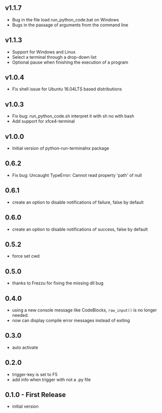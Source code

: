 ## v1.1.7
* Bug in the file load run_python_code.bat on Windows
* Bugs in the passage of arguments from the command line

## v1.1.3
* Support for Windows and Linux
* Select a terminal through a drop-down list 
* Optional pause when finishing the execution of a program

## v1.0.4
* Fix shell issue for Ubuntu 16.04LTS based distributions

## v1.0.3
* Fix bug: run_python_code.sh interpret it with sh no with bash
* Add support for xfce4-terminal 

## v1.0.0 
* Initial version of python-run-terminalnx package

## 0.6.2
* Fix bug: Uncaught TypeError: Cannot read property 'path' of null

## 0.6.1
* create an option to disable notifications of failure, false by default

## 0.6.0
* create an option to disable notifications of success, false by default

## 0.5.2
* force set cwd

## 0.5.0
* thanks to Frezzu for fixing the missing dll bug

## 0.4.0
* using a new console message like CodeBlocks, `raw_input()` is no longer needed.
* now can display compile error messages instead of exiting

## 0.3.0
* auto activate

## 0.2.0
* trigger-key is set to F5
* add info when trigger with not a .py file

## 0.1.0 - First Release
* initial version
